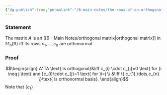 ```yaml
---
{"dg-publish":true,"permalink":"/6-main-notes/the-rows-of-an-orthogonal-matrix-forms-an-orthonormal-basis/","tags":["linear_algebra","info"]}
---
```


### Statement

The matrix $A$ is an [[6 - Main Notes/orthogonal matrix\|orthogonal matrix]] in $\mathbb{M}_{n}(\mathbb{R})$ iff its rows $c_{1},\dots,c_{n}$ are orthonormal. 
### Proof

$$\begin{align}
A^TA \text{ is orthogonal}&\iff c_{i} \cdot c_{j}=0 \text{ for }i \neq j \text{ and }c_{i}\cdot c_{j}=1 \text{ for }i=j  \\
&\iff \{ c_{1},\dots,c_{n} \}\text{ is orthonormal basis}.
\end{align}$$
Note that $\{ c_{1} \}$